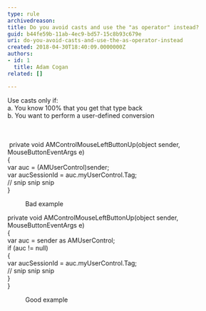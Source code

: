 ```yaml
---
type: rule
archivedreason: 
title: Do you avoid casts and use the "as operator" instead?
guid: b44fe59b-11ab-4ec9-bd57-15c8b93c679e
uri: do-you-avoid-casts-and-use-the-as-operator-instead
created: 2018-04-30T18:40:09.0000000Z
authors:
- id: 1
  title: Adam Cogan
related: []

---
```



Use casts only if&#58;<br>a. You know 100% that you get that type back<br>b. You want to perform a user-defined conversion <br>
<br><excerpt class='endintro'></excerpt><br>
<p class="ssw15-rteElement-CodeArea">​ private void AMControlMouseLeftButtonUp(object sender, MouseButtonEventArgs e)<br>&#123;<br> var auc = (AMUserControl)sender; <br> var aucSessionId = auc.myUserControl.Tag;<br> // snip snip snip<br>&#125;</p><dd class="ssw15-rteElement-FigureBad">Bad example​​​<br></dd><p class="ssw15-rteElement-CodeArea">private void AMControlMouseLeftButtonUp(object sender, MouseButtonEventArgs e)<br>&#123;<br> var auc = sender as AMUserControl; <br> if (auc != null)<br> &#123;<br> var aucSessionId = auc.myUserControl.Tag;<br> // snip snip snip<br> &#125; <br>&#125;</p><dd class="ssw15-rteElement-FigureGood">​Good example​<br></dd>


